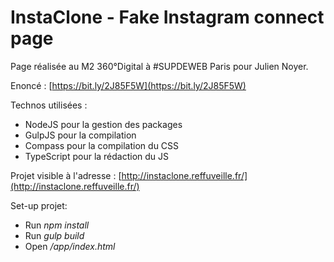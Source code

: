 # InstaClone - Fake Instagram connect page
Page réalisée au M2 360°Digital à #SUPDEWEB Paris pour Julien Noyer.

Enoncé : 
[https://bit.ly/2J85F5W](https://bit.ly/2J85F5W)

Technos utilisées :
* NodeJS pour la gestion des packages
* GulpJS pour la compilation
* Compass pour la compilation du CSS
* TypeScript pour la rédaction du JS

Projet visible à l'adresse :
[http://instaclone.reffuveille.fr/](http://instaclone.reffuveille.fr/)

Set-up projet:
* Run *npm install*
* Run *gulp build*
* Open */app/index.html*
